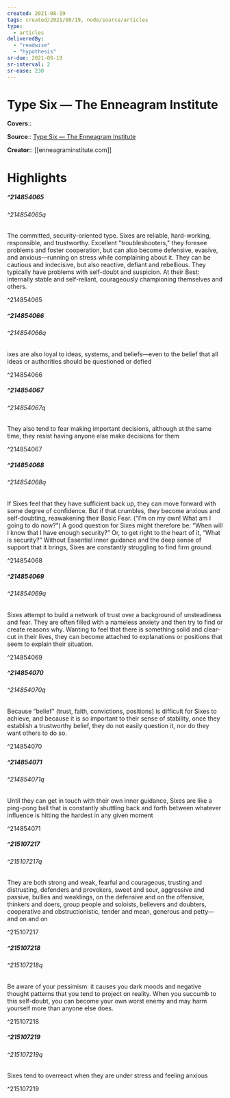 ```yaml
---
created: 2021-08-19
tags: created/2021/08/19, node/source/articles
type: 
  - articles
deliveredBy: 
  - "readwise"
  - "hypothesis"
sr-due: 2021-08-19
sr-interval: 2
sr-ease: 230
---
```

# Type Six — The Enneagram Institute

**Covers**:: 

**Source**:: [Type Six — The Enneagram Institute](https://www.enneagraminstitute.com/type-6)

**Creator**:: [[enneagraminstitute.com]]

# Highlights
##### ^214854065



###### ^214854065q

The committed, security-oriented type. Sixes are reliable, hard-working, responsible, and trustworthy. Excellent "troubleshooters," they foresee problems and foster cooperation, but can also become defensive, evasive, and anxious—running on stress while complaining about it. They can be cautious and indecisive, but also reactive, defiant and rebellious. They typically have problems with self-doubt and suspicion. At their Best: internally stable and self-reliant, courageously championing themselves and others. 

^214854065

##### ^214854066



###### ^214854066q

ixes are also loyal to ideas, systems, and beliefs—even to the belief that all ideas or authorities should be questioned or defied 

^214854066

##### ^214854067



###### ^214854067q

They also tend to fear making important decisions, although at the same time, they resist having anyone else make decisions for them 

^214854067

##### ^214854068



###### ^214854068q

If Sixes feel that they have sufficient back up, they can move forward with some degree of confidence. But if that crumbles, they become anxious and self-doubting, reawakening their Basic Fear. (“I’m on my own! What am I going to do now?”) A good question for Sixes might therefore be: “When will I know that I have enough security?” Or, to get right to the heart of it, “What is security?” Without Essential inner guidance and the deep sense of support that it brings, Sixes are constantly struggling to find firm ground. 

^214854068

##### ^214854069



###### ^214854069q

Sixes attempt to build a network of trust over a background of unsteadiness and fear. They are often filled with a nameless anxiety and then try to find or create reasons why. Wanting to feel that there is something solid and clear-cut in their lives, they can become attached to explanations or positions that seem to explain their situation. 

^214854069

##### ^214854070



###### ^214854070q

Because “belief” (trust, faith, convictions, positions) is difficult for Sixes to achieve, and because it is so important to their sense of stability, once they establish a trustworthy belief, they do not easily question it, nor do they want others to do so. 

^214854070

##### ^214854071



###### ^214854071q

Until they can get in touch with their own inner guidance, Sixes are like a ping-pong ball that is constantly shuttling back and forth between whatever influence is hitting the hardest in any given moment 

^214854071

##### ^215107217



###### ^215107217q

They are both strong and weak, fearful and courageous, trusting and distrusting, defenders and provokers, sweet and sour, aggressive and passive, bullies and weaklings, on the defensive and on the offensive, thinkers and doers, group people and soloists, believers and doubters, cooperative and obstructionistic, tender and mean, generous and petty—and on and on 

^215107217

##### ^215107218



###### ^215107218q

Be aware of your pessimism: it causes you dark moods and negative thought patterns that you tend to project on reality. When you succumb to this self-doubt, you can become your own worst enemy and may harm yourself more than anyone else does. 

^215107218

##### ^215107219



###### ^215107219q

Sixes tend to overreact when they are under stress and feeling anxious 

^215107219

